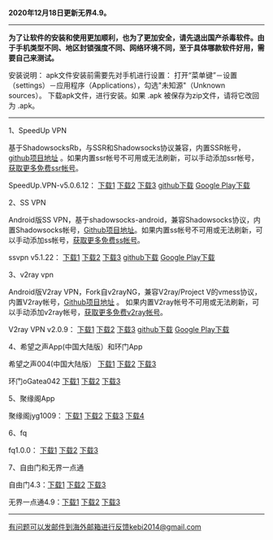 **2020年12月18日更新无界4.9。**

***

**为了让软件的安装和使用更加顺利，也为了更加安全，请先退出国产杀毒软件。由于手机类型不同、地区封锁强度不同、网络环境不同，至于具体哪款软件好用，需要自己来测试。**

安装说明：
apk文件安装前需要先对手机进行设置： 打开“菜单键”－设置（settings）－应用程序（Applications），勾选"未知源"（Unknown sources）。
下载apk文件，进行安装。如果 .apk 被保存为zip文件，请将它改回为 .apk。

***

1、SpeedUp VPN

基于ShadowsocksRb，与SSR和Shadowsocks协议兼容，内置SSR帐号，[github项目地址](https://github.com/bannedbook/SpeedUp.VPN/releases) 。如果内置ssr帐号不可用或无法刷新，可以手动添加ssr帐号，[获取更多免费ssr帐号](https://github.com/Alvin9999/new-pac/wiki/ss%E5%85%8D%E8%B4%B9%E8%B4%A6%E5%8F%B7)。

SpeedUp.VPN-v5.0.6.12：
[下载1](https://tr101.free4444.xyz/SpeedUp.VPN-v5.0.6.12.apk) 
[下载2](https://tr51.free4444.xyz/android/SpeedUp.VPN-v5.0.6.12.apk) 
[下载3](https://tr71.free4444.xyz/SpeedUp.VPN-v5.0.6.12.apk) 
[github下载](https://github.com/bannedbook/SpeedUp.VPN/releases/download/v5.0.6.12/SpeedUp.VPN-v5.0.6.12.apk) 
[Google Play下载](https://play.google.com/store/apps/details?id=free.ssr.proxy.SpeedUp.VPN) 

2、SS VPN

Android版SS VPN，基于shadowsocks-android，兼容Shadowsocks协议，内置Shadowsocks帐号，[Github项目地址](https://github.com/bannedbook/ssvpn/releases)。如果内置ss帐号不可用或无法刷新，可以手动添加ss帐号，[获取更多免费ss帐号](https://github.com/Alvin9999/new-pac/wiki/ss%E5%85%8D%E8%B4%B9%E8%B4%A6%E5%8F%B7)。

ssvpn v5.1.22：
[下载1](https://tr101.free4444.xyz/ssvpn-v5.1.22.apk) 
[下载2](https://tr51.free4444.xyz/android/ssvpn-v5.1.22.apk) 
[下载3](https://tr71.free4444.xyz/ssvpn-v5.1.22.apk) 
[github下载](https://github.com/bannedbook/ssvpn/releases/download/v5.1.22/android-ssvpn-universal-release.apk) 
[Google Play下载](https://play.google.com/store/apps/details?id=free.shadowsocks.proxy.VPN)


3、v2ray vpn

Android版V2ray VPN，Fork自v2rayNG，兼容V2ray/Project V的vmess协议，内置V2ray帐号，[Github项目地址](https://github.com/bannedbook/v2ray.vpn/releases) 。 如果内置V2ray帐号不可用或无法刷新，可以手动添加v2ray帐号，[获取更多免费v2ray帐号](https://github.com/Alvin9999/new-pac/wiki/v2ray%E5%85%8D%E8%B4%B9%E8%B4%A6%E5%8F%B7)。

V2ray VPN v2.0.9：
[下载1](https://tr101.free4444.xyz/v2ray.vpn-v2.0.9.apk) 
[下载2](https://tr51.free4444.xyz/android/v2ray.vpn-v2.0.9.apk) 
[下载3](https://tr71.free4444.xy/v2ray.vpn-v2.0.9.apk) 
[github下载](https://github.com/bannedbook/v2ray.vpn/releases/download/v2.0.9/v2ray.vpn-universal-release.apk) 
[Google Play下载](https://play.google.com/store/apps/details?id=free.shadowsocks.proxy.VPN)


4、希望之声App(中国大陆版）和环门App

希望之声004(中国大陆版） [下载1](https://tr101.free4444.xyz/oHopea004.apk)   [下载2](https://tr51.free4444.xyz/oHopea004.apk)   [下载3](https://tr71.free4444.xyz/oHopea004.apk)

环门oGatea042 [下载1](https://tr101.free4444.xyz/ogatea042.apk) [下载2](https://tr51.free4444.xyz/ogatea042.apk)  [下载3](https://tr71.free4444.xyz/ogatea042.apk)

5、聚缘阁App

聚缘阁jyg1009： [下载1](https://tr101.free4444.xyz/jyg1009.apk)   [下载2](https://gitlab.com/juyuange/2/-/raw/master/jyg1009.apk)  [下载3](https://tr51.free4444.xyz/android/jyg1009.apk)  [下载4](https://tr71.free4444.xyz/jyg1009.apk) 

6、fq

fq1.0.0：  [下载1](https://tr101.free4444.xyz/fq.apk)  [下载2](https://tr51.free4444.xyz/android/fq.apk) 
[下载3](https://tr71.free4444.xyz/fq.apk) 

7、自由门和无界一点通

自由门4.3：[下载1](https://tr101.free4444.xyz/fgma43.apk) [下载2](https://tr51.free4444.xyz/android/fgma43.apk)
[下载3](https://tr71.free4444.xyz/fgma43.apk)

无界一点通4.9：[下载1](https://tr101.free4444.xyz/wujie409.apk) [下载2](https://tr51.free4444.xyz/wujie409.apk) 
[下载3](https://tr71.free4444.xyz/wujie409.apk) 


***

有问题可以发邮件到海外邮箱进行反馈kebi2014@gmail.com